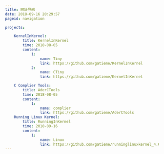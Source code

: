 ```yaml
---
title: 网址导航
date: 2018-09-16 20:29:57
pageid: navigation

projects:

    KernelInKernel:
        title: KernelInKernel
        time: 2018-08-05
        content: 
            1:
                name: Tiny
                link: https://github.com/gatieme/KernelInKernel
            2:
                name: CTiny
                link: https://github.com/gatieme/KernelInKernel

    C Complier Tools:
        title: AderCTools
        time: 2018-08-05
        content:
            1:
                name: complier
                link: https://github.com/gatieme/AderCTools
    Running Linux Kernel:
        title: RunningInKernel
        time: 2018-09-16
        content:
            1:
                name: Linux
                link: https://github.com/gatieme/runninglinuxkernel_4.0
---
```

